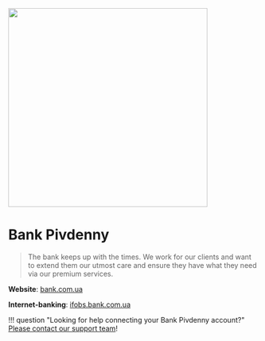 <img src="https://static.openfintech.io/payment_providers/pivdennybank/logo.svg?w=400" width="400px" >

# Bank Pivdenny

> The bank keeps up with the times. We work for our clients and want to extend them our utmost care and ensure they have what they need via our premium services.

**Website**: [bank.com.ua](https://bank.com.ua/en)

**Internet-banking**: [ifobs.bank.com.ua](https://ifobs.bank.com.ua/ifobsClient/LoginShow.action?localeName=en)

!!! question "Looking for help connecting your Bank Pivdenny account?"
    [Please contact our support team](mailto:{{custom.support_email}}ompany_name}})!